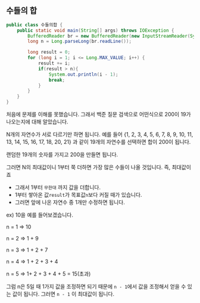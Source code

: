 ## 수들의 합 

```java
public class 수들의합 {
    public static void main(String[] args) throws IOException {
        BufferedReader br = new BufferedReader(new InputStreamReader(System.in));
        long n = Long.parseLong(br.readLine());

        long result = 0;
        for (long i = 1; i <= Long.MAX_VALUE; i++) {
            result += i;
            if(result > n){
                System.out.println(i - 1);
                break;
            }
        }
    }
}

```

처음에 문제를 이해를 못했습니다. 그래서 백준 질문 검색으로 어떤식으로 200이 19가 나오는지에 대해 알았습니다.

N개의 자연수가 서로 다르기만 하면 됩니다. 예를 들어 {1, 2, 3, 4, 5, 6, 7, 8, 9, 10, 11, 13, 14, 15, 16, 17, 18, 20, 21} 과 같이 19개의 자연수를 선택하면 합이 200이 됩니다.

랜덤한 19개의 숫자를 가지고 200을 만들면 됩니다. 



그러면 N의 최대값이니 1부터 쭉 더하면 가장 많은 수들이 나올 것입니다.  즉, 최대값이죠

- 그래서 1부터 `무한대` 까지 값을 더합니다. 
- 1부터 쌓아온 값`result`가 목표값`n`보다 커질 때가 있습니다.
- 그러면 앞에 나온 자연수 중 1개만 수정하면 됩니다.



ex) 10을 예를 들어보겠습니다.

n = 1  => 10

n = 2  => 1 + 9

n = 3  => 1 + 2 + 7

n = 4  => 1 + 2 + 3 + 4

n = 5  =>  1+ 2 + 3 + 4 + 5 = 15(초과)

그럼 n은 5일 때 1가지 값을 조정하면 되기 때문에 `n - 1`에서 값을 조정해서 얻을 수 있는 값이 됩니다.
그러면 `n - 1`  이 최대값이 됩니다.